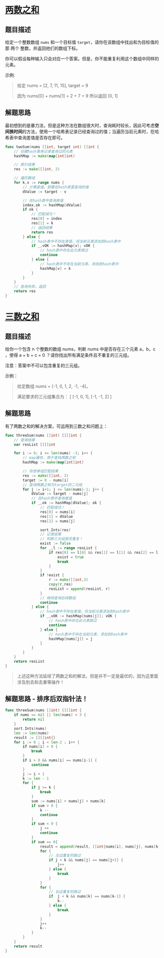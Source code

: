 # [两数之和](https://leetcode-cn.com/problems/two-sum/submissions/)

## 题目描述

给定一个整数数组 `nums` 和一个目标值 `target`，请你在该数组中找出和为目标值的那 两个 整数，并返回他们的数组下标。

你可以假设每种输入只会对应一个答案。但是，你不能重复利用这个数组中同样的元素。

示例:

> 给定 nums = [2, 7, 11, 15], target = 9
>
> 因为 nums[0] + nums[1] = 2 + 7 = 9
> 所以返回 [0, 1]

## 解题思路

最初想到的是暴力法，但是这种方法在数组很大时，查询耗时较长，因此可考虑**空间换时间**的方法，使用一个哈希表记录已经查询过的值；当遍历当前元素时，在哈希表中查询差值是否存在即可。

```go
func twoSum(nums []int, target int) []int {
    // 创建hash表来记录查询过的元素
    hashMap := make(map[int]int)

    // 索引结果
    res := make([]int, 2)

    // 遍历数组
    for k,v := range nums {
        // 计算差值，即要在hash表里查询的值
        dValue := target - v

        // 在hash表中查询差值
        index,ok := hashMap[dValue]
        if ok {
            // 匹配成功！
            res[0] = index
            res[1] = k
            // 返回结果
            return res
        } else {
            // hash表中不存在差值，将当前元素添加到hash表中
            if _,vOK := hashMap[v]; vOK {
                // hash表中存在此元素跳过
                continue
            } else {
                // hash表中不存在当前元素，添加到hash表中
                hashMap[v] = k
            }
        }
    }
    // 查询失败，返回
    return res
}
```



# [三数之和](https://leetcode-cn.com/problems/3sum/)

## 题目描述

给你一个包含 n 个整数的数组 nums，判断 nums 中是否存在三个元素 a，b，c ，使得 a + b + c = 0 ？请你找出所有满足条件且不重复的三元组。

注意：答案中不可以包含重复的三元组。

 

示例：

> 给定数组 nums = [-1, 0, 1, 2, -1, -4]，
>
> 满足要求的三元组集合为：
> [
>   [-1, 0, 1],
>   [-1, -1, 2]
> ]

## 解题思路

有了两数之和的解决方案，可运用到三数之和问题上：

```go
func threeSum(nums []int) [][]int {
    // 查询结果
    var resList [][]int

    for i := 0; i <= len(nums) -3; i++ {
        // map缓存，用于查找两数之和
        hashMap := make(map[int]int)

    	// 存放单组匹配结果
    	res := make([]int, 3)
        target := 0 - nums[i]
        // 查询两数之和为target的二元组
        for j := i+1; j <= len(nums)-1; j++ {
            dValue := target - nums[j]
            // 在hash表中查询差值
            if _,ok := hashMap[dValue]; ok {
                // 匹配成功！
                res[0] = nums[i]
                res[1] = dValue
                res[2] = nums[j]

                sort.Ints(res)
                // 记录结果
                // 判断三元组是否重复！
                exist := false
                for _,l := range resList {
                	if res[0] == l[0] && res[1] == l[1] && res[2] == l[2] {
                		exist = true
                		break
                	}
                }
                if !exist {
                    r := make([]int,3)
                    copy(r,res)
                	resList = append(resList, r)
                }
                // 继续查询后续数组
                continue
            } else {
                // hash表中不存在差值，将当前元素添加到hash表中
                if _,vOK := hashMap[nums[j]]; vOK {
                    // hash表中存在此元素跳过
                    continue
                } else {
                    // hash表中不存在当前元素，添加到hash表中
                    hashMap[nums[j]] = j
                }
            }
        }
    }
    return resList
}
```

> 上述这种方法延续了两数之和的解法，但是并不一定是最优的，因为这里面涉及到去和去重等操作！

## 解题思路 - 排序后双指针法！

```go
func threeSum(nums []int) [][]int {
    if nums == nil || len(nums) < 3 {
        return nil
    }
    sort.Ints(nums)
    len := len(nums)
    result := [][]int{}
    for i := 0 ; i < len-2 ; i++ {
        if nums[i] > 0 {
            break
        }
        if i > 0 && nums[i] == nums[i-1] {
            continue
        }
        j := i + 1
        k := len - 1
        for {
            if j >= k {
                break
            }
            sum := nums[i] + nums[j] + nums[k]
            if sum > 0 {
                k --
                continue
            }
            if sum < 0 {
                j ++
                continue
            }
            if sum == 0{
                result = append(result, []int{nums[i], nums[j], nums[k]})
                for {
                    // 左边重复的跳过
                    if j < k && nums[j] == nums[j+1] {
                        j++
                    } else {
                        break
                    }
                }
                for {
                    // 右边重复的跳过
                    if  j < k && nums[k] == nums[k-1] {
                        k--
                    } else {
                        break
                    }
                }
                j++
                k--
            }
        }
    }
    return result
}

```

